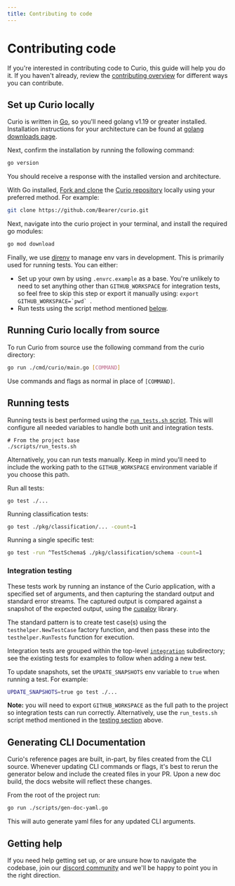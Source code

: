 ```yaml
---
title: Contributing to code
---
```


# Contributing code

If you're interested in contributing code to Curio, this guide will help you do it. If you haven't already, review the [contributing overview](/contributing/) for different ways you can contribute.

## Set up Curio locally

Curio is written in [Go](https://www.go.dev), so you'll need golang v1.19 or greater installed. Installation instructions for your architecture can be found at [golang downloads page](https://go.dev/dl/).

Next, confirm the installation by running the following command:

```bash
go version
```

You should receive a response with the installed version and architecture.

With Go installed, [Fork and clone](https://docs.github.com/en/get-started/quickstart/contributing-to-projects) the [Curio repository](https://github.com/Bearer/curio) locally using your preferred method. For example:

```bash
git clone https://github.com/Bearer/curio.git
```

Next, navigate into the curio project in your terminal, and install the required go modules:

```bash
go mod download
```

Finally, we use [direnv](https://direnv.net/) to manage env vars in development. This is primarily used for running tests. You can either:

- Set up your own by using `.envrc.example` as a base. You're unlikely to need to set anything other than `GITHUB_WORKSPACE` for integration tests, so feel free to skip this step or export it manually using: ```export GITHUB_WORKSPACE=`pwd` ```.
- Run tests using the script method mentioned [below](#running-tests).


## Running Curio locally from source

To run Curio from source use the following command from the curio directory:

```bash
go run ./cmd/curio/main.go [COMMAND]
```
Use commands and flags as normal in place of `[COMMAND]`.

## Running tests

Running tests is best performed using the [`run_tests.sh` script](https://github.com/Bearer/curio/blob/main/scripts/run_tests.sh). This will configure all needed variables to handle both unit and integration tests.

```
# From the project base
./scripts/run_tests.sh
```

Alternatively, you can run tests manually. Keep in mind you'll need to include the working path to the `GITHUB_WORKSPACE` environment variable if you choose this path.

Run all tests:

``` shell
go test ./...
```

Running classification tests:

```bash
go test ./pkg/classification/... -count=1
```

Running a single specific test:

```bash
go test -run ^TestSchema$ ./pkg/classification/schema -count=1
```

### Integration testing

These tests work by running an instance of the Curio application, with a
specified set of arguments, and then capturing the standard output and standard
error streams. The captured output is compared against a snapshot of the
expected output, using the [cupaloy](https://github.com/bradleyjkemp/cupaloy)
library.

The standard pattern is to create test case(s) using the
`testhelper.NewTestCase` factory function, and then pass these into the
`testhelper.RunTests` function for execution.

Integration tests are grouped within the top-level
[`integration`](/integration) subdirectory; see the existing tests for examples
to follow when adding a new test.

To update snapshots, set the `UPDATE_SNAPSHOTS` env variable to `true` when running a test. For example:

```bash
UPDATE_SNAPSHOTS=true go test ./...
```

**Note:** you will need to export `GITHUB_WORKSPACE` as the full path to the project so integration tests can run correctly. Alternatively, use the `run_tests.sh` script method mentioned in the [testing section](#running-tests) above.

## Generating CLI Documentation

Curio's reference pages are built, in-part, by files created from the CLI source. Whenever updating CLI commands or flags, it's best to rerun the generator below and include the created files in your PR. Upon a new doc build, the docs website will reflect these changes.

From the root of the project run:

```bash
go run ./scripts/gen-doc-yaml.go
```

This will auto generate yaml files for any updated CLI arguments.

## Getting help

If you need help getting set up, or are unsure how to navigate the codebase, join our [discord community]({{meta.links.discord}}) and we'll be happy to point you in the right direction.
